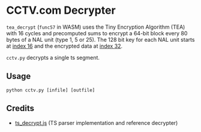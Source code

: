 # CCTV.com Decrypter

`tea_decrypt` (`func57` in WASM) uses the Tiny Encryption Algorithm (TEA) with 16 cycles and precomputed sums to encrypt a 64-bit block every 80 bytes of a NAL unit (type 1, 5 or 25).
The 128 bit key for each NAL unit starts at [index 16](decrypt.dcmp#L23075) and the encrypted data at [index 32](decrypt.dcmp#L23077).

`cctv.py` decrypts a single ts segment.

## Usage
```shell
python cctv.py [infile] [outfile]
```

## Credits
+ [ts_decrypt.js](https://github.com/letr007/CCTVVideoDownloader/blob/main/src/decrypt/ts_decrypt.js) (TS parser implementation and reference decrypter)
